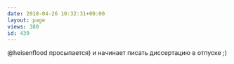 ```yaml
---
date: 2018-04-26 10:32:31+00:00
layout: page
views: 380
id: 439
---
```


@heisenflood просыпается) и начинает писать диссертацию в отпуске ;)


